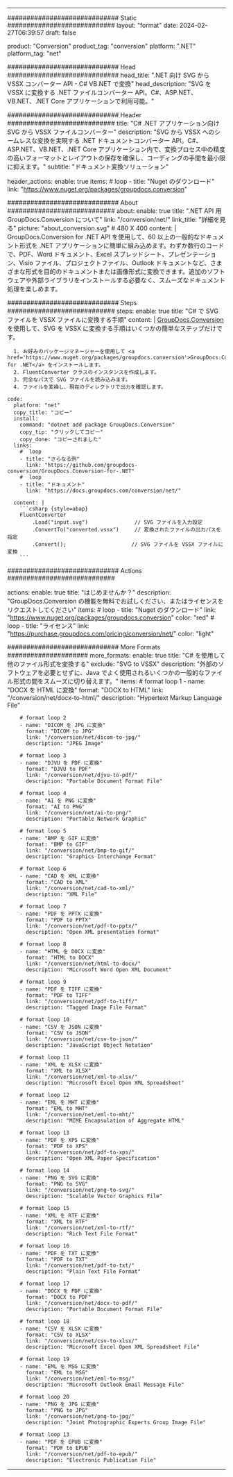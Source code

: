  
---
############################# Static ############################
layout: "format"
date: 2024-02-27T06:39:57
draft: false

product: "Conversion"
product_tag: "conversion"
platform: ".NET"
platform_tag: "net"

############################# Head #############################
head_title: ".NET 向け SVG から VSSX コンバーター API - C# VB.NET で変換"
head_description: "SVG を VSSX に変換する .NET ファイルコンバーター API。C#、ASP.NET、VB.NET、.NET Core アプリケーションで利用可能。"

############################# Header ############################
title: "C# .NET アプリケーション向け SVG から VSSX ファイルコンバーター" 
description: "SVG から VSSX へのシームレスな変換を実現する .NET ドキュメントコンバーター API。C#、ASP.NET、VB.NET、.NET Core アプリケーション内で、変換プロセス中の精度の高いフォーマットとレイアウトの保存を確保し、コーディングの手間を最小限に抑えます。" 
subtitle: "ドキュメント変換ソリューション" 

header_actions:
  enable: true
  items:
    #  loop
    - title: "Nuget のダウンロード"
      link: "https://www.nuget.org/packages/groupdocs.conversion"


############################# About ############################
about:
    enable: true
    title: ".NET API 用 GroupDocs.Conversion について"
    link: "/conversion/net/"
    link_title: "詳細を見る"
    picture: "about_conversion.svg" # 480 X 400
    content: |
      GroupDocs.Conversion for .NET API を使用して、60 以上の一般的なドキュメント形式を .NET アプリケーションに簡単に組み込めます。わずか数行のコードで、PDF、Word ドキュメント、Excel スプレッドシート、プレゼンテーション、Visio ファイル、プロジェクトファイル、Outlook ドキュメントなど、さまざまな形式を目的のドキュメントまたは画像形式に変換できます。追加のソフトウェアや外部ライブラリをインストールする必要なく、スムーズなドキュメント処理を楽しめます。


############################# Steps ############################
steps:
    enable: true
    title: "C# で SVG ファイルを VSSX ファイルに変換する手順" 
    content: |
      <a href='https://products.groupdocs.com/conversion/net/'>GroupDocs.Conversion</a> を使用して、SVG を VSSX に変換する手順はいくつかの簡単なステップだけです。
      
      1. お好みのパッケージマネージャーを使用して <a href='https://www.nuget.org/packages/groupdocs.conversion'>GroupDocs.Conversion for .NET</a> をインストールします。 
      2. FluentConverter クラスのインスタンスを作成します。  
      3. 完全なパスで SVG ファイルを読み込みます。 
      4. ファイルを変換し、現在のディレクトリで出力を確認します。 
   
    code:
      platform: "net"
      copy_title: "コピー"
      install:
        command: "dotnet add package GroupDocs.Conversion"
        copy_tip: "クリックしてコピー"
        copy_done: "コピーされました"
      links:
        #  loop
        - title: "さらなる例"
          link: "https://github.com/groupdocs-conversion/GroupDocs.Conversion-for-.NET"
        #  loop
        - title: "ドキュメント"
          link: "https://docs.groupdocs.com/conversion/net/"
          
      content: |
        ```csharp {style=abap}
        FluentConverter
            .Load("input.svg")               // SVG ファイルを入力設定
            .ConvertTo("converted.vssx")     // 変換されたファイルの出力パスを指定
            .Convert();                     // SVG ファイルを VSSX ファイルに変換        
        ```            

############################# Actions ############################

actions:
  enable: true
  title: "はじめませんか？"
  description: "GroupDocs.Conversion の機能を無料でお試しください、またはライセンスをリクエストしてください"
  items:
    #  loop
    - title: "Nuget のダウンロード"
      link: "https://www.nuget.org/packages/groupdocs.conversion"
      color: "red"
        #  loop
    - title: "ライセンス"
      link: "https://purchase.groupdocs.com/pricing/conversion/net/"
      color: "light"


############################# More Formats #####################
more_formats:
    enable: true
    title: "C# を使用して他のファイル形式を変換する"
    exclude: "SVG to VSSX"
    description: "外部のソフトウェアを必要とせずに、Java でよく使用されるいくつかの一般的なファイル形式の間をスムーズに切り替えます。"
    items: 
        # format loop 1
        - name: "DOCX を HTML に変換"
          format: "DOCX to HTML"
          link: "/conversion/net/docx-to-html/"
          description: "Hypertext Markup Language File" 

        # format loop 2
        - name: "DICOM を JPG に変換" 
          format: "DICOM to JPG"
          link: "/conversion/net/dicom-to-jpg/"
          description: "JPEG Image" 

        # format loop 3
        - name: "DJVU を PDF に変換"
          format: "DJVU to PDF"
          link: "/conversion/net/djvu-to-pdf/"
          description: "Portable Document Format File" 

        # format loop 4
        - name: "AI を PNG に変換"
          format: "AI to PNG"
          link: "/conversion/net/ai-to-png/"
          description: "Portable Network Graphic" 

        # format loop 5
        - name: "BMP を GIF に変換"
          format: "BMP to GIF"
          link: "/conversion/net/bmp-to-gif/"
          description: "Graphics Interchange Format"

        # format loop 6
        - name: "CAD を XML に変換"
          format: "CAD to XML"
          link: "/conversion/net/cad-to-xml/"
          description: "XML File"

        # format loop 7
        - name: "PDF を PPTX に変換"
          format: "PDF to PPTX"
          link: "/conversion/net/pdf-to-pptx/"
          description: "Open XML presentation Format"

        # format loop 8
        - name: "HTML を DOCX に変換"
          format: "HTML to DOCX"
          link: "/conversion/net/html-to-docx/"
          description: "Microsoft Word Open XML Document"

        # format loop 9
        - name: "PDF を TIFF に変換"
          format: "PDF to TIFF"
          link: "/conversion/net/pdf-to-tiff/"
          description: "Tagged Image File Format" 

        # format loop 10
        - name: "CSV を JSON に変換" 
          format: "CSV to JSON"
          link: "/conversion/net/csv-to-json/"
          description: "JavaScript Object Notation" 

        # format loop 11
        - name: "XML を XLSX に変換" 
          format: "XML to XLSX"
          link: "/conversion/net/xml-to-xlsx/"
          description: "Microsoft Excel Open XML Spreadsheet"  
          
        # format loop 12
        - name: "EML を MHT に変換"
          format: "EML to MHT"
          link: "/conversion/net/eml-to-mht/"
          description: "MIME Encapsulation of Aggregate HTML"  
              
        # format loop 13
        - name: "PDF を XPS に変換"
          format: "PDF to XPS"
          link: "/conversion/net/pdf-to-xps/"
          description: "Open XML Paper Specification" 
          
        # format loop 14
        - name: "PNG を SVG に変換"
          format: "PNG to SVG"
          link: "/conversion/net/png-to-svg/"
          description: "Scalable Vector Graphics File" 
          
        # format loop 15
        - name: "XML を RTF に変換"
          format: "XML to RTF"
          link: "/conversion/net/xml-to-rtf/"
          description: "Rich Text File Format"
          
        # format loop 16
        - name: "PDF を TXT に変換"
          format: "PDF to TXT"
          link: "/conversion/net/pdf-to-txt/"
          description: "Plain Text File Format"              
        
        # format loop 17
        - name: "DOCX を PDF に変換"
          format: "DOCX to PDF"
          link: "/conversion/net/docx-to-pdf/"
          description: "Portable Document Format File"
 
        # format loop 18
        - name: "CSV を XLSX に変換"
          format: "CSV to XLSX"
          link: "/conversion/net/csv-to-xlsx/"
          description: "Microsoft Excel Open XML Spreadsheet File"
 
        # format loop 19
        - name: "EML を MSG に変換"
          format: "EML to MSG"
          link: "/conversion/net/eml-to-msg/"
          description: "Microsoft Outlook Email Message File"

        # format loop 20
        - name: "PNG を JPG に変換"
          format: "PNG to JPG"
          link: "/conversion/net/png-to-jpg/"
          description: "Joint Photographic Experts Group Image File"

        # format loop 13
        - name: "PDF を EPUB に変換"
          format: "PDF to EPUB"
          link: "/conversion/net/pdf-to-epub/"
          description: "Electronic Publication File"

---

